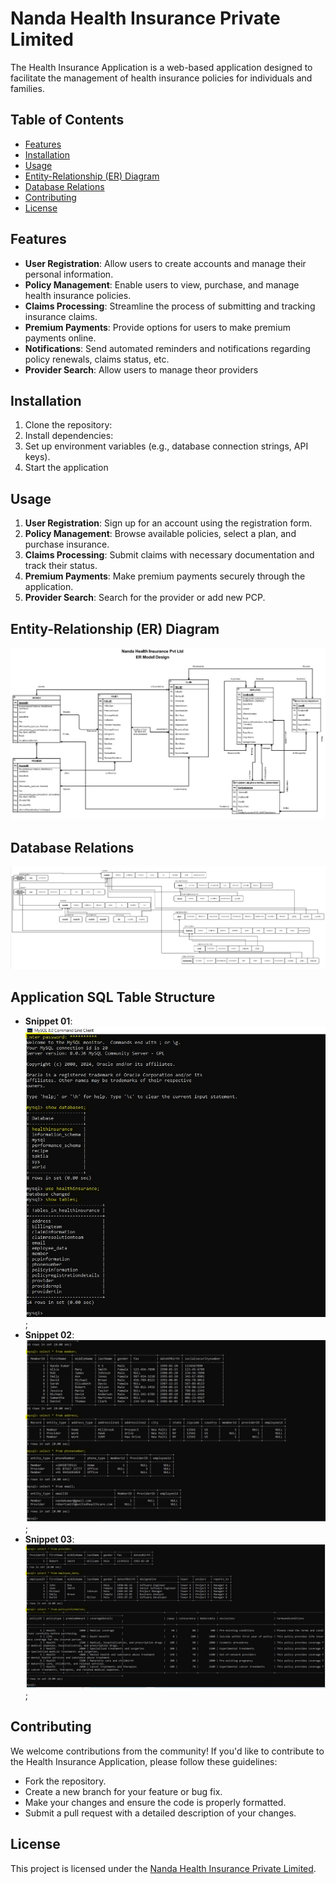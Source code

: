 # Nanda Health Insurance Private Limited

The Health Insurance Application is a web-based application designed to facilitate the management of health insurance policies for individuals and families.

## Table of Contents
- [Features](#features)
- [Installation](#installation)
- [Usage](#usage)
- [Entity-Relationship (ER) Diagram](#entity-relationship-er-diagram)
- [Database Relations](#database-relations)
- [Contributing](#contributing)
- [License](#license)

## Features
- **User Registration**: Allow users to create accounts and manage their personal information.
- **Policy Management**: Enable users to view, purchase, and manage health insurance policies.
- **Claims Processing**: Streamline the process of submitting and tracking insurance claims.
- **Premium Payments**: Provide options for users to make premium payments online.
- **Notifications**: Send automated reminders and notifications regarding policy renewals, claims status, etc.
- **Provider Search**: Allow users to manage theor providers

## Installation
1. Clone the repository:
1. Install dependencies:
1. Set up environment variables (e.g., database connection strings, API keys).
1. Start the application

## Usage
1. **User Registration**: Sign up for an account using the registration form.
2. **Policy Management**: Browse available policies, select a plan, and purchase insurance.
3. **Claims Processing**: Submit claims with necessary documentation and track their status.
4. **Premium Payments**: Make premium payments securely through the application.
5. **Provider Search**: Search for the provider or add new PCP.

## Entity-Relationship (ER) Diagram
![Health Insurance ER Diagram](/public/Images/ER%20Model.JPG)

## Database Relations
![DB Relations](/public/Images/DB%20Relations.JPG)

## Application SQL Table Structure
- **Snippet 01**:![SQL Structure Snippet](/public/Images/DB%20Tables/table%201.JPG);
- **Snippet 02**:![SQL Table Structure Snippet](/public/Images/DB%20Tables/table%202.JPG);
- **Snippet 03**:![SQL Table Structure Snippet](/public/Images/DB%20Tables/table%203.JPG);

## Contributing
We welcome contributions from the community! If you'd like to contribute to the Health Insurance Application, please follow these guidelines:
- Fork the repository.
- Create a new branch for your feature or bug fix.
- Make your changes and ensure the code is properly formatted.
- Submit a pull request with a detailed description of your changes.

## License
This project is licensed under the [Nanda Health Insurance Private Limited](/html/index.html).
